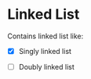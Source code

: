 Linked List
===========

Contains linked list like:
- [x] Singly linked list
- [ ] Doubly linked list

